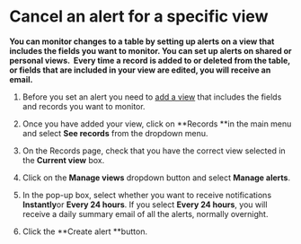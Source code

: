 # Cancel an alert for a specific view

**You can monitor changes to a table by setting up alerts on a view that includes the fields you want to monitor. You can set up alerts on shared or personal views. &nbsp;Every time a record is added to or deleted from the table, or fields that are included in your view are edited, you will receive an email.**

1. Before you set an alert you need to [add a view](/030-add-views.md) that includes the fields and records you want to monitor. &nbsp;
2. Once you have added your view, click on **Records&nbsp;**in the main menu and select&nbsp;**See records** from the dropdown menu.

3. On the Records page, check that you have the correct view selected in the **Current view** box.

4. Click on the **Manage views**&nbsp;dropdown button and select **Manage alerts**.

5. In the pop-up box, select whether you want to receive notifications **Instantly**or **Every 24 hours**. If you select **Every 24 hours**, you will receive a daily summary email of all the alerts, normally overnight.
6. Click the **Create alert&nbsp;**button.